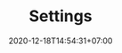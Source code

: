 ---
title: "Settings"
date: 2020-12-18T14:54:31+07:00
draft: false
type: "settings"
logo: "/images/logo.svg"
favicon: "/images/logo.svg"
name: "WL"
whatsappNumber: "+61430984392"
---